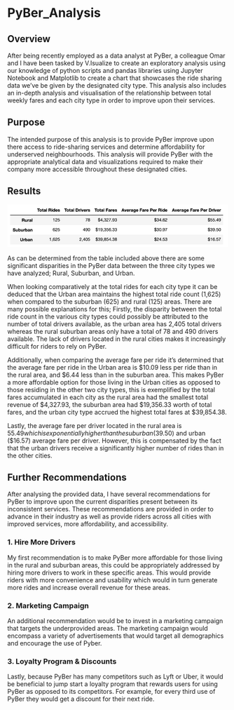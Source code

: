 # PyBer_Analysis

## Overview
After being recently employed as a data analyst at PyBer, a colleague Omar and I have been tasked by V.Isualize to create an exploratory analysis  using our knowledge of python scripts and pandas libraries using Jupyter Notebook and Matplotlib to create a chart that showcases the ride sharing data we’ve be given by the designated city type. This analysis also includes an in-depth analysis and visualisation of the relationship between total weekly fares and each city type in order to improve upon their services. 

## Purpose
The intended purpose of this analysis is to provide PyBer improve upon there access to ride-sharing services and determine affordability for underserved neighbourhoods. This analysis will provide PyBer with the appropriate analytical data and visualizations required to make their company more accessible throughout these designated cities. 

## Results 
![pyber_challenge:](./Resources/pyber_challenge.png)

As can be determined from the table included above there are some significant disparities in the PyBer data between the three city types we have analyzed; Rural, Suburban, and Urban. 

When looking comparatively at the total rides for each city type it can be deduced that the Urban area maintains the highest total ride count (1,625) when compared to the suburban (625) and rural (125) areas. There are many possible explanations for this; Firstly, the disparity between the total ride count in the various city types could possibly be attributed to the number of total drivers available, as the urban area has 2,405 total drivers whereas the rural suburban areas only have a total of 78  and 490 drivers available. The lack of drivers located in the rural cities makes it increasingly difficult for riders to rely on PyBer. 

Additionally, when comparing the average fare per ride it’s determined that the average fare per ride in the Urban area is $10.09 less per ride than in the rural area, and $6.44 less than in the suburban area. This makes PyBer a more affordable option for those living in the Urban cities as opposed to those residing in the other two city types, this is exemplified by the total fares accumulated in each city as the rural area had the smallest total revenue of $4,327.93, the suburban area had $19,356.33 worth of total fares, and the urban city type accrued the highest total fares at $39,854.38. 

Lastly, the average fare per driver located in the rural area is $55.49 which is exponentially higher than the suburban ($39.50) and urban ($16.57) average fare per driver. However, this is compensated by the fact that the urban drivers receive a significantly higher number of rides than in the other cities. 

## Further Recommendations 
After analysing the provided data, I have several recommendations for PyBer to improve upon the current disparities present between its inconsistent services. These recommendations are provided in order to advance in their industry as well as provide riders across all cities with improved services, more affordability, and accessibility.

### 1. Hire More Drivers
 My first recommendation is to make PyBer more affordable for those living in the rural and suburban areas, this could be appropriately addressed by hiring more drivers to work in these specific areas. This would provide riders with more convenience and usability which would in turn generate more rides and increase overall revenue for these areas. 

### 2. Marketing Campaign
An additional recommendation would be to invest in a marketing campaign that targets the underprovided areas. The marketing campaign would encompass a variety of advertisements that would target all demographics and encourage the use of Pyber. 

### 3. Loyalty Program & Discounts 
Lastly, because PyBer has many competitors such as Lyft or Uber, it would be beneficial to jump start a loyalty program that rewards users for using PyBer as opposed to its competitors. For example, for every third use of PyBer they would get a discount for their next ride. 
